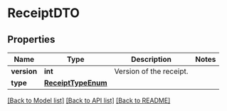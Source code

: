 # ReceiptDTO

## Properties
Name | Type | Description | Notes
------------ | ------------- | ------------- | -------------
**version** | **int** | Version of the receipt. | 
**type** | [**ReceiptTypeEnum**](ReceiptTypeEnum.md) |  | 

[[Back to Model list]](../README.md#documentation-for-models) [[Back to API list]](../README.md#documentation-for-api-endpoints) [[Back to README]](../README.md)


